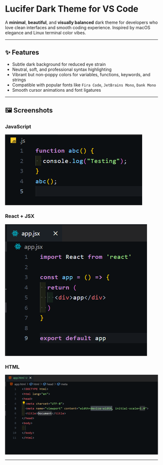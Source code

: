 # Lucifer Dark Theme for VS Code

A **minimal**, **beautiful**, and **visually balanced** dark theme for developers who love clean interfaces and smooth coding experience. Inspired by macOS elegance and Linux terminal color vibes.

---
## ✨ Features

- Subtle dark background for reduced eye strain
- Neutral, soft, and professional syntax highlighting
- Vibrant but non-poppy colors for variables, functions, keywords, and strings
- Compatible with popular fonts like `Fira Code`, `JetBrains Mono`, `Dank Mono`
- Smooth cursor animations and font ligatures

---

## 🖼️ Screenshots

### JavaScript
![JS Preview](./screenshots/js.png)

### React + JSX
![React Preview](./screenshots/react.png)

### HTML
![HTML Preview](./screenshots/html.png)

---

